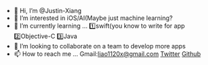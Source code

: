 - 👋 Hi, I’m @Justin-Xiang
- 👀 I’m interested in iOS/AI(Maybe just machine learning?
- 🌱 I’m currently learning ...
1️⃣swift(you know to write for app
2️⃣Objective-C
3️⃣Java
- 💞️ I’m looking to collaborate on a team to develop more apps
- 📫 How to reach me ...
Gmail:liao1120x@gmail.com
[Twitter](https://twitter.com/justinxharold1)
[Github](github.com/Justin-Xiang)

<!---
Justin-Xiang/Justin-Xiang is a ✨ special ✨ repository because its `README.md` (this file) appears on your GitHub profile.
You can click the Preview link to take a look at your changes.
--->
